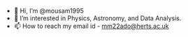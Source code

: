 - 👋 Hi, I’m @mousam1995
- 👀 I’m interested in Physics, Astronomy, and Data Analysis.
- 📫 How to reach my email id - mm22ado@herts.ac.uk

<!---
mousam1995/mousam1995 is a ✨ special ✨ repository because its `README.md` (this file) appears on your GitHub profile.
You can click the Preview link to take a look at your changes.
--->
